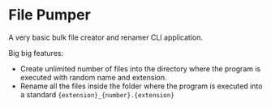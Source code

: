 # File Pumper
A very basic bulk file creator and renamer CLI application.

Big big features:
 - Create unlimited number of files into the directory where the program is executed with random name and extension.
 - Rename all the files inside the folder where the program is executed into a standard `{extension}_{number}.{extension}`
